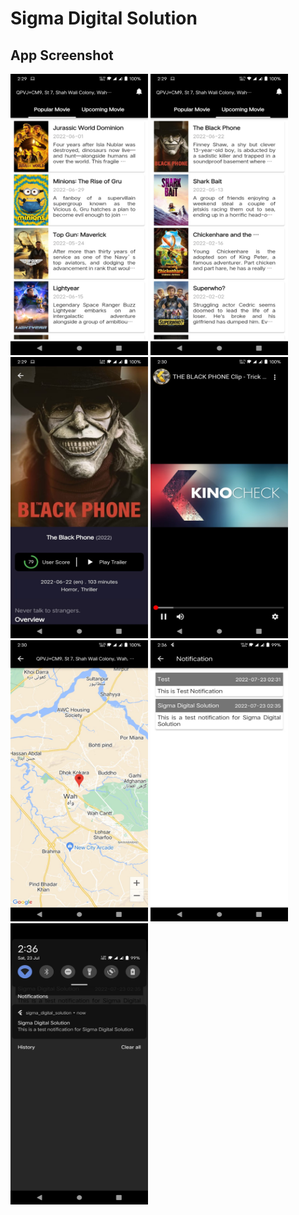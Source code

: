 # Sigma Digital Solution

## App Screenshot
  <tr>
    <td><img src="https://github.com/Sabahat06/sigma_digital_solution_task/blob/master/App%20Screenshot/popular%20movie.jpeg" width=220 height=450></td>
  </tr>
  <tr>
    <td><img src="https://github.com/Sabahat06/sigma_digital_solution_task/blob/master/App%20Screenshot/upcoming%20movie.jpeg" width=220 height=450></td>
  </tr>
  <tr>
    <td><img src="https://github.com/Sabahat06/sigma_digital_solution_task/blob/master/App%20Screenshot/movie%20detail.jpeg" width=220 height=450></td>
  </tr>
  <tr>
    <td><img src="https://github.com/Sabahat06/sigma_digital_solution_task/blob/master/App%20Screenshot/video.jpeg" width=220 height=450></td>
  </tr>
  <tr>
    <td><img src="https://github.com/Sabahat06/sigma_digital_solution_task/blob/master/App%20Screenshot/map.jpeg" width=220 height=450></td>
  </tr>
  <tr>
    <td><img src="https://github.com/Sabahat06/sigma_digital_solution_task/blob/master/App%20Screenshot/notification%20screen.jpeg" width=220 height=450></td>
  </tr>
  <tr>
    <td><img src="https://github.com/Sabahat06/sigma_digital_solution_task/blob/master/App%20Screenshot/notification.jpeg" width=220 height=450></td>
  </tr>